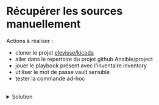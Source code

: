 # Récupérer les sources manuellement

Actions à réaliser :
- cloner le projet [elevisse/kicoda](https://github.com/elevisse/kicoda)
- aller dans le repertoire du projet github Ansible/project
- jouer le playbook présent avec l'inventaire inventory
- utiliser le mot de passe vault sensible
- tester la commande ad-hoc

<br>

<details>

<summary>Solution</summary>

## Actions

Activer le virtual env :
```plain
cd ~/ansible
source bin/activate
```{{exec}}

Cloner le rojet
```
git clone https://github.com/elevisse/kicoda
```{{exec}}

Aller dans le dossier kicoda/Ansible/project
```
cd kicoda/Ansible/project
```{{exec}}

Jouer le playbook avec le mot de passe sensible
```
ansible-playbook playbook/main.yml -i inventory --ask-vault-pass
```{{exec}}

tester les commandes ad-hoc :
```plain
ansible all -m ansible.builtin.ping
```{{exec}}

Quitter le virtual env :
```plain
deactivate
cd ..
```{{exec}}
